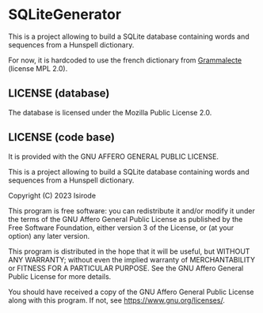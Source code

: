 # SQLiteGenerator

This is a project allowing to build a SQLite database containing words and sequences from a Hunspell dictionary.

For now, it is hardcoded to use the french dictionary from [Grammalecte](https://grammalecte.net/) (license MPL 2.0).

## LICENSE (database)

The database is licensed under the Mozilla Public License 2.0.

## LICENSE (code base)

It is provided with the GNU AFFERO GENERAL PUBLIC LICENSE.

This is a project allowing to build a SQLite database containing words and sequences from a Hunspell dictionary.

Copyright (C) 2023  Isirode

This program is free software: you can redistribute it and/or modify
it under the terms of the GNU Affero General Public License as
published by the Free Software Foundation, either version 3 of the
License, or (at your option) any later version.

This program is distributed in the hope that it will be useful,
but WITHOUT ANY WARRANTY; without even the implied warranty of
MERCHANTABILITY or FITNESS FOR A PARTICULAR PURPOSE.  See the
GNU Affero General Public License for more details.

You should have received a copy of the GNU Affero General Public License
along with this program.  If not, see <https://www.gnu.org/licenses/>.
